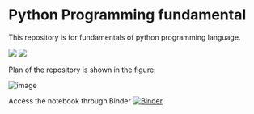 # Python Programming fundamental


This repository is for fundamentals of python programming language. 


![](https://img.shields.io/github/languages/top/arunsinp/Python-programming) ![](https://img.shields.io/github/repo-size/arunsinp/Python-programming)


Plan of the repository is shown in the figure:


![image](https://user-images.githubusercontent.com/15100077/209703557-f22b143b-8b42-4c5d-b8dd-f180522f33d8.png)


Access the notebook through Binder
[![Binder](https://mybinder.org/badge_logo.svg)](https://mybinder.org/v2/gh/arunsinp/Python-programming/HEAD)



